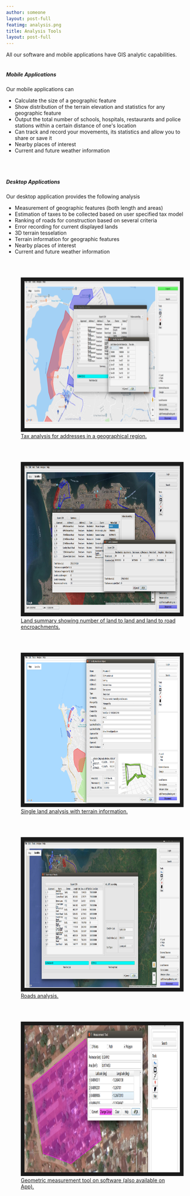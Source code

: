 ```yaml
---
author: someone
layout: post-full
featimg: analysis.png
title: Analysis Tools
layout: post-full
---
```

All our software and mobile applications have GIS analytic capabilities.
<br/>
<br/>
##### Mobile Applications
Our mobile applications can 
* Calculate the size of a geographic feature
* Show distribution of the terrain elevation and statistics for any geographic feature
* Output the total number of schools, hospitals, restaurants and police stations  within a certain distance of one's location
* Can track and record your movements, its statistics and allow you to share or save it 
* Nearby places of interest
* Current and future weather information
<br/>
<br/>

##### Desktop Applications
Our desktop application provides the following analysis
* Measurement of geographic features (both length and areas)
* Estimation of taxes to be collected based on user specified tax model
* Ranking of roads for construction based on several criteria
* Error recording for current displayed lands
* 3D terrain tesselation
* Terrain information for geographic features
* Nearby places of interest
* Current and future weather information
<br/>
<br/>

<figure>
<a href="/media/compressed/analysis.png
" target="_blank"><img src="/media/compressed/analysis.png" 
alt="IMAGE ALT TEXT HERE" width="600" height="400" border="10" />
 <figcaption>
 Tax analysis for addresses in a geographical region.
 </figcaption></a>
 </figure>
  
 <br/>
<br/>
 <figure>
<a href="/media/compressed/landAnalysis.png
" target="_blank"><img src="/media/compressed/landAnalysis.png" 
alt="IMAGE ALT TEXT HERE" width="600" height="400" border="10" />
 <figcaption>
 Land summary showing number of land to land and land to road encroachments.
 </figcaption></a>
 </figure>
<br/>
<br/>
 <figure>
<a href="/media/compressed/singleLandAnalysis.png
" target="_blank"><img src="/media/compressed/singleLandAnalysis.png" 
alt="IMAGE ALT TEXT HERE" width="600" height="400" border="10" />
 <figcaption>
 Single land analysis with terrain information.
 </figcaption></a>
 </figure>
 
  <br/>
<br/>
 <figure>
<a href="/media/compressed/roadsSummary.png
" target="_blank"><img src="/media/compressed/roadsSummary.png" 
alt="IMAGE ALT TEXT HERE" width="600" height="400" border="10" />
 <figcaption>
 Roads analysis.
 </figcaption></a>
 </figure>
 
   <br/>
<br/>
 <figure>
<a href="/media/compressed/measn.png
" target="_blank"><img src="/media/compressed/measn.png" 
alt="IMAGE ALT TEXT HERE" width="600" height="400" border="10" />
 <figcaption>
 Geometric measurement tool on software (also available on App).
 </figcaption></a>
 </figure>
